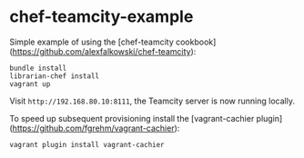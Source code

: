 # chef-teamcity-example
Simple example of using the [chef-teamcity cookbook] (https://github.com/alexfalkowski/chef-teamcity):

    bundle install
    librarian-chef install
    vagrant up

Visit `http://192.168.80.10:8111`, the Teamcity server is now running locally.

To speed up subsequent provisioning install the [vagrant-cachier plugin] (https://github.com/fgrehm/vagrant-cachier):

    vagrant plugin install vagrant-cachier
